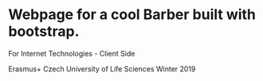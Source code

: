 # Webpage for a cool Barber built with bootstrap.

For Internet Technologies - Client Side

Erasmus+ Czech University of Life Sciences Winter 2019
